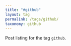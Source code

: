 ```yaml
---
title: "#github"
layout: tag
permalink: /tags/github/
taxonomy: github
---
```


Post listing for the tag `github`.